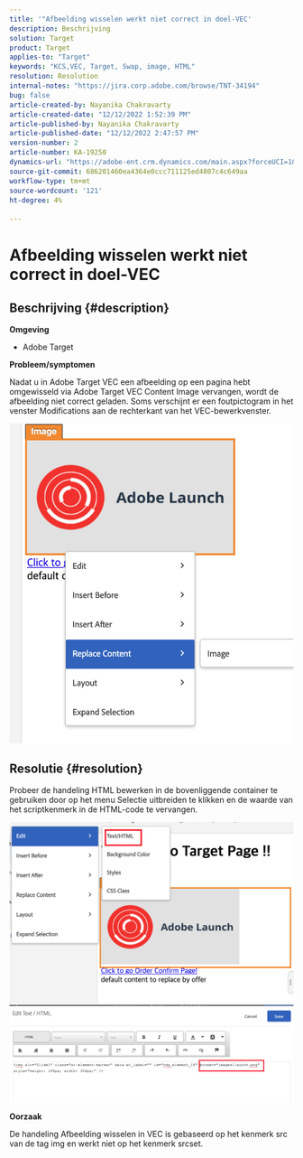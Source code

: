 ```yaml
---
title: '"Afbeelding wisselen werkt niet correct in doel-VEC'
description: Beschrijving
solution: Target
product: Target
applies-to: "Target"
keywords: "KCS,VEC, Target, Swap, image, HTML"
resolution: Resolution
internal-notes: "https://jira.corp.adobe.com/browse/TNT-34194"
bug: false
article-created-by: Nayanika Chakravarty
article-created-date: "12/12/2022 1:52:39 PM"
article-published-by: Nayanika Chakravarty
article-published-date: "12/12/2022 2:47:57 PM"
version-number: 2
article-number: KA-19250
dynamics-url: "https://adobe-ent.crm.dynamics.com/main.aspx?forceUCI=1&pagetype=entityrecord&etn=knowledgearticle&id=2d222139-247a-ed11-81ac-6045bd006b25"
source-git-commit: 686201460ea4364e0ccc711125ed4807c4c649aa
workflow-type: tm+mt
source-wordcount: '121'
ht-degree: 4%

---
```


# Afbeelding wisselen werkt niet correct in doel-VEC

## Beschrijving {#description}


<b>Omgeving</b>

- Adobe Target

<b>Probleem/symptomen</b>

Nadat u in Adobe Target VEC een afbeelding op een pagina hebt omgewisseld via Adobe Target VEC Content Image vervangen, wordt de afbeelding niet correct geladen. Soms verschijnt er een foutpictogram in het venster Modifications aan de rechterkant van het VEC-bewerkvenster.

![](assets/___2f222139-247a-ed11-81ac-6045bd006b25___.png)




## Resolutie {#resolution}




Probeer de handeling HTML bewerken in de bovenliggende container te gebruiken door op het menu Selectie uitbreiden te klikken en de waarde van het scriptkenmerk in de HTML-code te vervangen.



![](assets/0776b561-36c2-ec11-983e-0022480ab970.png)![](assets/e63bb087-36c2-ec11-983e-0022480ab970.png)



<b>Oorzaak</b>



De handeling Afbeelding wisselen in VEC is gebaseerd op het kenmerk src van de tag img en werkt niet op het kenmerk srcset.

